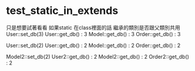 # test_static_in_extends

只是想要試著看看  如果static 在class裡面的話 繼承的類別是否跟父類別共用
User::set_db(3) 
User::get_db() : 3
Model::get_db() : 3
Order::get_db() : 3


User::set_db(2) 
User::get_db() : 2
Model::get_db() : 2
Order::get_db() : 2


Model2::set_db(2) 
User2::get_db() : 2
Model2::get_db() : 2
Order2::get_db() : 2


